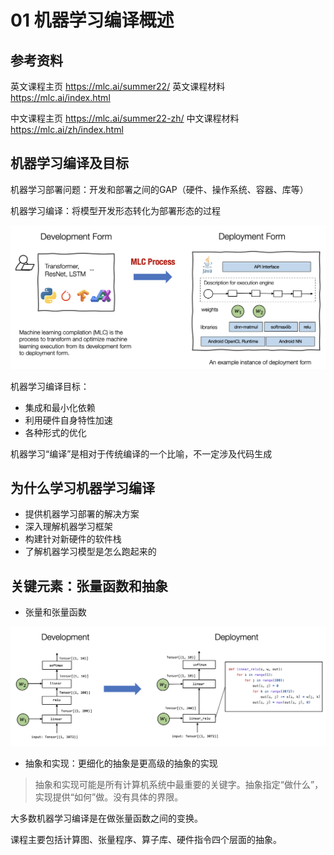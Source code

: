 # 01 机器学习编译概述

## 参考资料

英文课程主页 https://mlc.ai/summer22/ 英文课程材料 https://mlc.ai/index.html

中文课程主页 https://mlc.ai/summer22-zh/ 中文课程材料 https://mlc.ai/zh/index.html

## 机器学习编译及目标

机器学习部署问题：开发和部署之间的GAP（硬件、操作系统、容器、库等）

机器学习编译：将模型开发形态转化为部署形态的过程

![../_images/dev-deploy-form.png](image/dev-deploy-form.png)

机器学习编译目标：

- 集成和最小化依赖
- 利用硬件自身特性加速
- 各种形式的优化

机器学习“编译”是相对于传统编译的一个比喻，不一定涉及代码生成

## 为什么学习机器学习编译

- 提供机器学习部署的解决方案
- 深入理解机器学习框架
- 构建针对新硬件的软件栈
- 了解机器学习模型是怎么跑起来的

## 关键元素：张量函数和抽象

- 张量和张量函数

![../_images/mlc-elem-transform.png](image/mlc-elem-transform.png)

- 抽象和实现：更细化的抽象是更高级的抽象的实现

> 抽象和实现可能是所有计算机系统中最重要的关键字。抽象指定“做什么”，实现提供“如何”做。没有具体的界限。

大多数机器学习编译是在做张量函数之间的变换。

课程主要包括计算图、张量程序、算子库、硬件指令四个层面的抽象。
